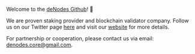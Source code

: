 Welcome to the [deNodes Github](https://github.com/denodesxyz)! 👋

We are proven staking provider and blockchain validator company. 
Follow us on our Twitter page [here](https://twitter.com/denodesxyz) and visit our [website](http://denodes.xyz/) for more details.

For partnership or cooperation, please contact us via email: denodes.core@gmail.com. 

<!---
denodesxyz/denodesxyz is a ✨ special ✨ repository because its `README.md` (this file) appears on your GitHub profile.
You can click the Preview link to take a look at your changes.
--->
